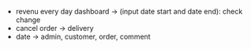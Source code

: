 - revenu every day dashboard -> (input date start and date end): check change
- cancel order -> delivery
- date -> admin, customer, order, comment
